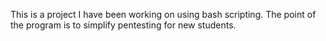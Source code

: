 This is a project I have been working on using bash scripting. The point of the program is to simplify pentesting for new students.



